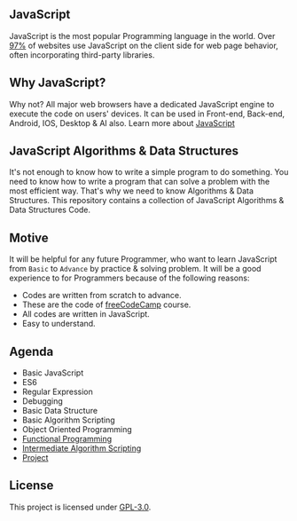 ## JavaScript
JavaScript is the most popular Programming language in the world. Over [97%](https://en.wikipedia.org/wiki/JavaScript#cite_note-deployedstats-12) of websites use JavaScript on the client side for web page behavior, often incorporating third-party libraries. 

## Why JavaScript?
Why not? All major web browsers have a dedicated JavaScript engine to execute the code on users' devices. It can be used in Front-end, Back-end, Android, IOS, Desktop & AI also.
Learn more about [JavaScript](https://en.wikipedia.org/wiki/JavaScript)

## JavaScript Algorithms & Data Structures
It's not enough to know how to write a simple program to do something. You need to know how to write a program that can solve a problem with the most efficient way. That's why we need to know Algorithms & Data Structures. This repository contains a collection of JavaScript Algorithms & Data Structures Code.

## Motive
It will be helpful for  any future Programmer, who want to learn JavaScript from `Basic` to `Advance` by practice & solving problem. It will be a good experience to for Programmers because of the following reasons:
- Codes are written from scratch to advance.
- These are the code of [freeCodeCamp](#free-code-camp) course.
- All codes are written in JavaScript.
- Easy to understand.


## Agenda
- Basic JavaScript
- ES6
- Regular Expression
- Debugging
- Basic Data Structure
- Basic Algorithm Scripting
- Object Oriented Programming
- [Functional Programming ](https://github.com/mrhrifat/fcc-javascript-ads/tree/master/FunctionalProgramming)
- [Intermediate Algorithm Scripting](https://github.com/mrhrifat/fcc-javascript-ads/tree/master/IntermediateAlgorithmScripting)
- [Project](https://github.com/mrhrifat/fcc-javascript-ads/tree/master/Project)


## License
This project is licensed under [GPL-3.0](https://github.com/mrhrifat/fcc-javascript-a-ds/blob/master/LICENSE.md).

